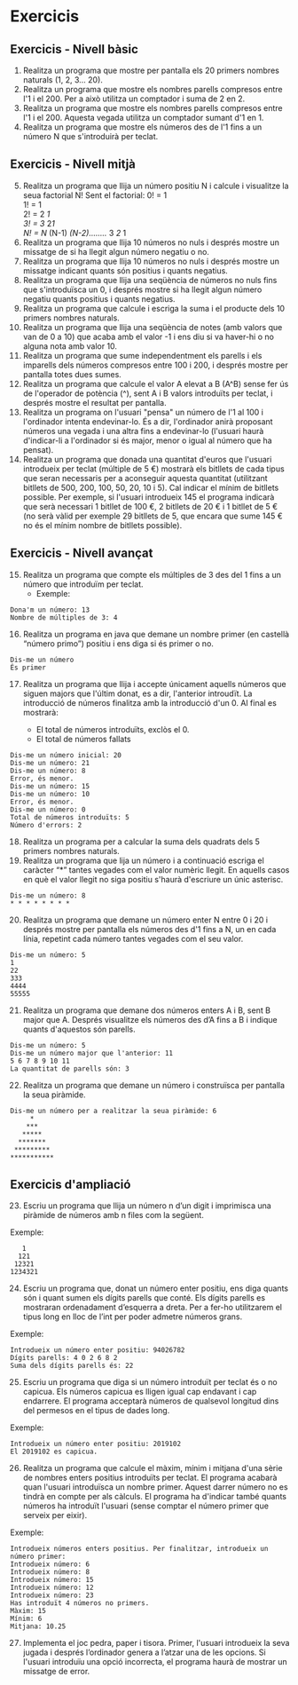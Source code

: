 # Exercicis

## Exercicis - Nivell bàsic

1. Realitza un programa que mostre per pantalla els 20 primers nombres naturals (1, 2, 3... 20).
2. Realitza un programa que mostre els nombres parells compresos entre l'1 i el 200. Per a això utilitza un comptador i suma de 2 en 2.
3. Realitza un programa que mostre els nombres parells compresos entre l'1 i el 200. Aquesta vegada utilitza un comptador sumant d'1 en 1.
4. Realitza un programa que mostre els números des de l'1 fins a un número N que s'introduirà per teclat.

## Exercicis - Nivell mitjà

5. Realitza un programa que llija un número positiu N i calcule i visualitze la seua factorial N!
Sent el factorial:
0! = 1  
1! = 1  
2! = 2 *1  
3! = 3* 2*1  
N! = N* (N-1) *(N-2)........* 3 *2* 1  
6. Realitza un programa que llija 10 números no nuls i després mostre un missatge de si ha llegit algun número negatiu o no.
7. Realitza un programa que llija 10 números no nuls i després mostre un missatge indicant quants són positius i quants negatius.
8. Realitza un programa que llija una seqüència de números no nuls fins que s'introduïsca un 0, i després mostre si ha llegit algun número negatiu quants positius i quants negatius.
9. Realitza un programa que calcule i escriga la suma i el producte dels 10 primers nombres naturals.
10. Realitza un programa que llija una seqüència de notes (amb valors que van de 0 a 10) que acaba amb el valor -1 i ens diu si va haver-hi o no alguna nota amb valor 10.
11. Realitza un programa que sume independentment els parells i els imparells dels números compresos entre 100 i 200, i després mostre per pantalla totes dues sumes.
12. Realitza un programa que calcule el valor A elevat a B (A^B) sense fer ús de l'operador de potència (^), sent A i B valors introduïts per teclat, i després mostre el resultat per pantalla.
13. Realitza un programa on l'usuari "pensa" un número de l'1 al 100 i l'ordinador intenta endevinar-lo. És a dir, l'ordinador anirà proposant números una vegada i una altra fins a endevinar-lo (l'usuari haurà d'indicar-li a l'ordinador si és major, menor o igual al número que ha pensat).
14. Realitza un programa que donada una quantitat d'euros que l'usuari introdueix per teclat (múltiple de 5 €) mostrarà els bitllets de cada tipus que seran necessaris per a aconseguir aquesta quantitat (utilitzant bitllets de 500, 200, 100, 50, 20, 10 i 5). Cal indicar el mínim de bitllets possible. Per exemple, si l'usuari introdueix 145 el programa indicarà que serà necessari 1 bitllet de 100 €, 2 bitllets de 20 € i 1 bitllet de 5 € (no serà vàlid per exemple 29 bitllets de 5, que encara que sume 145 € no és el mínim nombre de bitllets possible).

## Exercicis - Nivell avançat

15. Realitza un programa que compte els múltiples de 3 des del 1 fins a un número que introduïm per teclat.
    - Exemple:

```plaintext
Dona'm un número: 13
Nombre de múltiples de 3: 4
```

16. Realitza un programa en java que demane un nombre primer (en castellà “número primo”) positiu i ens diga si és primer o no.

```plaintext
Dis-me un número
És primer
```

17. Realitza un programa que llija i accepte únicament aquells números que siguen majors que l'últim donat, es a dir, l'anterior introudït. La introducció de números finalitza amb la introducció d'un 0. Al final es mostrarà:

     - El total de números introduïts, exclòs el 0.
     - El total de números fallats

```plaintext
Dis-me un número inicial: 20
Dis-me un número: 21
Dis-me un número: 8
Error, és menor.
Dis-me un número: 15
Dis-me un número: 10
Error, és menor.
Dis-me un número: 0
Total de números introduïts: 5
Número d'errors: 2
```

18.  Realitza un programa per a calcular la suma dels quadrats dels 5 primers nombres naturals.
19. Realitza un programa que lija un número i a continuació escriga el caràcter “*” tantes vegades com el valor numèric llegit. En aquells casos en què el valor llegit no siga positiu s'haurà d'escriure un únic asterisc.

```plaintext
Dis-me un número: 8
* * * * * * * *
```

20. Realitza un programa que demane un número enter N entre 0 i 20 i després mostre per pantalla els números des d'1 fins a N, un en cada línia, repetint cada número tantes vegades com el seu valor.

```plaintext
Dis-me un número: 5
1
22
333
4444
55555
```

21. Realitza un programa que demane dos números enters A i B, sent B major que A. Després visualitze els números des d’A fins a B i indique quants d'aquestos són parells.

```plaintext
Dis-me un número: 5
Dis-me un número major que l'anterior: 11
5 6 7 8 9 10 11
La quantitat de parells són: 3
```

22. Realitza un programa que demane un número i construïsca per pantalla la seua piràmide.

```plaintext
Dis-me un número per a realitzar la seua piràmide: 6
     *     
    ***
   *****
  *******
 *********
***********
```

## Exercicis d'ampliació

23. Escriu un programa que llija un número n d’un digit i imprimisca una piràmide de números amb n files com la següent.

Exemple:

```plaintext
   1   
  121
 12321
1234321
```

24. Escriu un programa que, donat un número enter positiu, ens diga quants són i quant sumen els dígits parells que conté. Els dígits parells es mostraran ordenadament d’esquerra a dreta. Per a fer-ho utilitzarem el tipus long en lloc de l’int per poder admetre números grans.

Exemple:

```plaintext
Introdueix un número enter positiu: 94026782
Dígits parells: 4 0 2 6 8 2
Suma dels dígits parells és: 22
```

25. Escriu un programa que diga si un número introduït per teclat és o no capicua. Els números capicua es lligen igual cap endavant i cap endarrere. El programa acceptarà números de qualsevol longitud dins del permesos en el tipus de dades long.

Exemple:

```plaintext
Introdueix un número enter positiu: 2019102
El 2019102 es capicua.
```

26. Realitza un programa que calcule el màxim, mínim i mitjana d'una sèrie de nombres enters positius introduïts per teclat. El programa acabarà quan l'usuari introduïsca un nombre primer. Aquest darrer número no es tindrà en compte per als càlculs. El programa ha d'indicar també quants números ha introduït l'usuari (sense comptar el número primer que serveix per eixir).

Exemple:

```plaintext
Introdueix números enters positius. Per finalitzar, introdueix un número primer:
Introdueix número: 6
Introdueix número: 8
Introdueix número: 15
Introdueix número: 12
Introdueix número: 23
Has introduït 4 números no primers.
Màxim: 15
Mínim: 6
Mitjana: 10.25
```

27. Implementa el joc pedra, paper i tisora. Primer, l'usuari introdueix la seva jugada i després l’ordinador genera a l’atzar una de les opcions. Si l'usuari introduïu una opció incorrecta, el programa haurà de mostrar un missatge de error.
